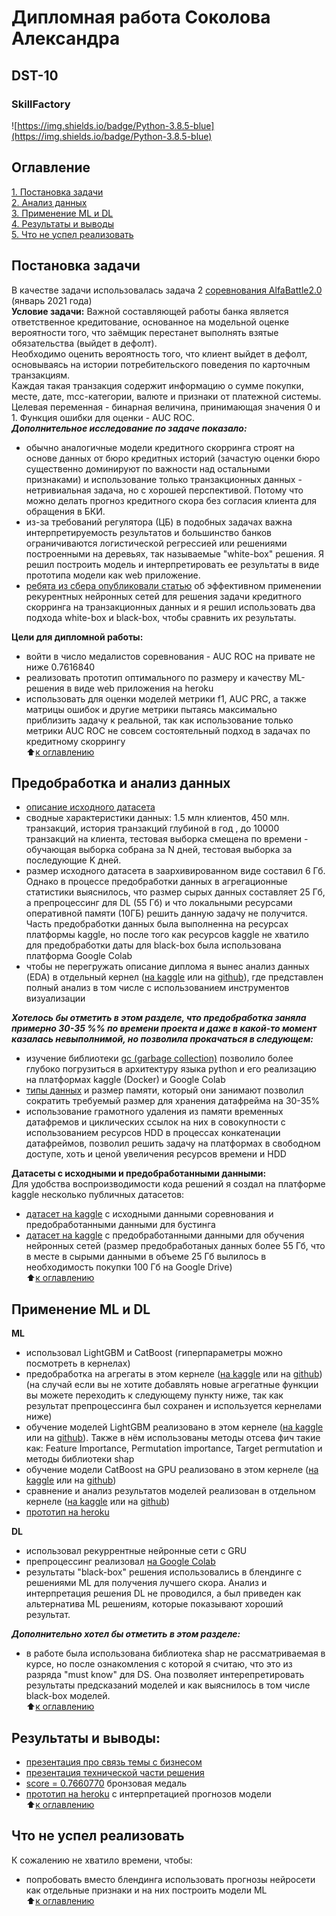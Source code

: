 # Дипломная работа Соколова Александра   
##  DST-10   
### SkillFactory  
![https://img.shields.io/badge/Python-3.8.5-blue](https://img.shields.io/badge/Python-3.8.5-blue)

## Оглавление  
[1. Постановка задачи](https://github.com/alex-sokolov2011/skillfactory_rds/blob/master/diplom/README.md#Постановка-задачи)  
[2. Анализ данных](https://github.com/alex-sokolov2011/skillfactory_rds/blob/master/diplom/README.md#Предобработка-и-анализ-данных)  
[3. Применение ML и DL](https://github.com/alex-sokolov2011/skillfactory_rds/blob/master/diplom/README.md#Применение-ML-и-DL)  
[4. Результаты и выводы](https://github.com/alex-sokolov2011/skillfactory_rds/blob/master/diplom/README.md#Результаты-и-выводы)  
[5. Что не успел реализовать](https://github.com/alex-sokolov2011/skillfactory_rds/blob/master/diplom/README.md#Что-не-успел-реализовать)  

## Постановка задачи  
В качестве задачи использовалась задача 2 [соревнования AlfaBattle2.0](https://boosters.pro/championship/alfabattle2/overview) (январь 2021 года)  
**Условие задачи:**
Важной составляющей работы банка является ответственное кредитование, основанное на модельной оценке вероятности того, что заёмщик перестанет выполнять взятые обязательства (выйдет в дефолт).  
Необходимо оценить вероятность того, что клиент выйдет в дефолт, основываясь на истории потребительского поведения по карточным транзакциям.  
Каждая такая транзакция содержит информацию о сумме покупки, месте, дате, mcc-категории, валюте и признаки от платежной системы.  
Целевая переменная - бинарная величина, принимающая значения 0 и 1. Функция ошибки для оценки - AUC ROC.  
***Дополнительное исследование по задаче показало:***

- обычно аналогичные модели кредитного скорринга строят на основе данных от бюро кредитных историй (зачастую оценки бюро существенно доминируют по важности над остальными признаками) и использование только транзакционных данных - нетривиальная задача, но с хорошей перспективой. Потому что можно делать прогноз кредитного скора без согласия клиента для обращения в БКИ.  
- из-за требований регулятора (ЦБ) в подобных задачах важна интерпретируемость результатов и большинство банков ограничиваются логистической регрессией или решениями построенными на деревьях, так называемые "white-box" решения. Я решил построить модель и интерпретировать ее результаты в виде прототипа модели как web приложение.  
- [ребята из сбера опубликовали статью](https://arxiv.org/pdf/1911.02496.pdf) об эффективном применении рекурентных нейронных сетей для решения задачи кредитного скорринга на транзакционных данных и я решил использовать два подхода white-box и black-box, чтобы сравнить их результаты.  

**Цели для дипломной работы:**
- войти в число медалистов соревнования - AUC ROC на привате не ниже 0.7616840  
- реализовать прототип оптимального по размеру и качеству ML-решения в виде web приложения на heroku  
- использовать для оценки моделей метрики f1, AUC PRC, а также матрицы ошибок и другие метрики пытаясь максимально приблизить задачу к реальной, так как использование только метрики AUC ROC не совсем состоятельный подход в задачах по кредитному скоррингу  
:arrow_up:[к оглавлению](https://github.com/alex-sokolov2011/skillfactory_rds/blob/master/diplom/README.md#Оглавление)

## Предобработка и анализ данных
- [описание исходного датасета](https://boosters.pro/championship/alfabattle2_sand/data)  
- сводные характеристики данных: 1.5 млн клиентов, 450 млн. транзакций, история транзакций глубиной в год , до 10000 транзакций на клиента, тестовая выборка смещена по времени - обучающая выборка собрана за N дней, тестовая выборка за последующие K дней.
- размер исходного датасета в заархивированном виде составил 6 Гб. Однако в процессе предобработки данных в агрегационные статистики выяснилось, что размер сырых данных составляет 25 Гб, а препроцессинг для DL (55 Гб) и что локальными ресурсами оперативной памяти (10ГБ) решить данную задачу не получится. Часть предобработки данных была выполненна на ресурсах платформы kaggle, но после того как ресурсов kaggle не хватило для предобработки даты для black-box была использована платформа Google Colab  
- чтобы не перегружать описание диплома я вынес анализ данных (EDA) в отдельный кернел ([на kaggle](https://www.kaggle.com/sokolovaleks/sf-dst-10-diplom-1-ml-sokolov) или на [github](https://github.com/alex-sokolov2011/skillfactory_rds/blob/master/diplom/sf-dst-10-diplom-1-ml-sokolov.ipynb)), где представлен полный анализ в том числе с использованием инструментов визуализации  

***Хотелось бы отметить в этом разделе, что предобработка заняла примерно 30-35 %% по времени проекта и даже в какой-то момент казалась невыполнимой, но позволила прокачаться в следующем:***  

- изучение библиотеки [gc (garbage collection)](https://habr.com/ru/post/417215/) позволило более глубоко погрузиться в архитектуру языка python и его реализацию на платформах kaggle (Docker) и Google Colab  
- [типы данных](https://www.kaggle.com/gemartin/load-data-reduce-memory-usage) и размер памяти, который они занимают позволил сократить требуемый размер для хранения датафрейма на 30-35%  
- использование грамотного удаления из памяти временных датафремов и циклических ссылок на них в совокупности с использованием ресурсов HDD в процессах конкатенации датафреймов, позволил решить задачу на платформах в свободном доступе, хоть и ценой увеличения ресурсов времени и HDD  

**Датасеты с исходными и предобработанными данными:**  
Для удобства воспроизводимости кода решений я создал на платформе kaggle несколько публичных датасетов:

- [датасет на kaggle](https://www.kaggle.com/sokolovaleks/alfabattle2-sandbox) с исходными данными соревнования и предобработанными данными для бустинга  
- [датасет на kaggle](https://www.kaggle.com/sokolovaleks/alfabattle2-sandbox-preproc-for-gru) с предобработанными данными для обучения нейронных сетей (размер предобработаных данных более 55 Гб, что в месте в сырыми данными в объеме 25 Гб вылилось в необходимость покупки 100 Гб на Google Drive)  
:arrow_up:[к оглавлению](https://github.com/alex-sokolov2011/skillfactory_rds/blob/master/diplom/README.md#Оглавление)

## Применение ML и DL
**ML**  

- использовал LightGBM и CatBoost (гиперпараметры можно посмотреть в кернелах)
- предобработка на агрегаты в этом кернеле ([на kaggle](https://www.kaggle.com/sokolovaleks/sf-dst-10-diplom-2-ml-sokolov) или на [github](https://github.com/alex-sokolov2011/skillfactory_rds/blob/master/diplom/sf-dst-10-diplom-2-ml-sokolov.ipynb)) (на случай если вы не хотите добавлять новые агрегатные функции вы можете переходить к следующему пункту ниже, так как результат препроцессинга был сохранен и используется кернелами ниже)
- обучение моделей LightGBM реализовано в этом кернеле ([на kaggle](https://www.kaggle.com/sokolovaleks/sf-dst-10-diplom-3-ml-sokolov) или на [github](https://github.com/alex-sokolov2011/skillfactory_rds/blob/master/diplom/sf-dst-10-diplom-3-ml-sokolov.ipynb)). Также в нём использованы методы отсева фич такие как: Feature Importance, Permutation importance, Target permutation и методы библиотеки shap
- обучение модели CatBoost на GPU реализовано в этом кернеле ([на kaggle](https://www.kaggle.com/sokolovaleks/sf-dst-10-diplom-4-ml-sokolov) или на [github](https://github.com/alex-sokolov2011/skillfactory_rds/blob/master/diplom/sf-dst-10-diplom-4-ml-sokolov.ipynb))
- сравнение и анализ результатов моделей реализован в отдельном кернеле ([на kaggle](https://www.kaggle.com/sokolovaleks/sf-dst-10-diplom-5-ml-sokolov) или на [github](https://github.com/alex-sokolov2011/skillfactory_rds/blob/master/diplom/sf-dst-10-diplom-5-ml-sokolov.ipynb))
- [прототип на heroku](https://still-garden-79761.herokuapp.com/)  
  
**DL**  

- использовал рекуррентные нейронные сети с GRU  
- препроцессинг реализовал [на Google Colab](https://colab.research.google.com/drive/1Vifze5j9E53MknDc4TxtMmXP6OhIDNps?usp=sharing)
- результаты "black-box" решения использовались в блендинге с решениями ML для получения лучшего скора. Анализ и интерпретация решения DL не проводился, а был приведен как альтернатива ML решениям, которые показывают хороший результат.

***Дополнительно хотел бы отметить в этом разделе:***

- в работе была использована библиотека shap не рассматриваемая в курсе, но после ознакомления с которой я считаю, что это из разряда "must know" для DS. Она позволяет интерепретировать результаты предсказаний моделей и как выяснилось в том числе black-box моделей.  
:arrow_up:[к оглавлению](https://github.com/alex-sokolov2011/skillfactory_rds/blob/master/diplom/README.md#Оглавление)

## Результаты и выводы:  

- [презентация про связь темы с бизнесом](https://github.com/alex-sokolov2011/skillfactory_rds/blob/master/diplom/diplom_Sokolov_%D0%BF%D1%80%D0%BE_%D0%B1%D0%B8%D0%B7%D0%BD%D0%B5%D1%81.pdf)  
- [презентация технической части решения](https://github.com/alex-sokolov2011/skillfactory_rds/blob/master/diplom/diplom_Sokolov_%D1%82%D0%B5%D1%85%D0%BD%D0%B8%D1%87%D0%B5%D1%81%D0%BA%D0%B0%D1%8F_%D1%87%D0%B0%D1%81%D1%82%D1%8C.pdf)
- [score = 0.7660770](https://boosters.pro/championship/alfabattle2_sand/rating) бронзовая медаль  
- [прототип на heroku](https://still-garden-79761.herokuapp.com/) с интерпретацией прогнозов модели  
:arrow_up:[к оглавлению](https://github.com/alex-sokolov2011/skillfactory_rds/blob/master/diplom/README.md#Оглавление)

## Что не успел реализовать  

К сожалению не хватило времени, чтобы:

- попробовать вместо блендинга использовать прогнозы нейросети как отдельные признаки и на них построить модели ML  
:arrow_up:[к оглавлению](https://github.com/alex-sokolov2011/skillfactory_rds/blob/master/diplom/README.md#Оглавление)
